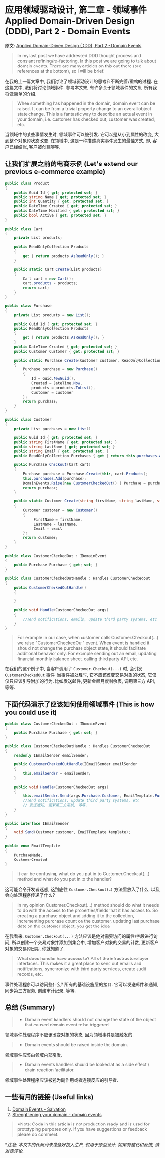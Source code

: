 # 应用领域驱动设计, 第二章 - 领域事件 Applied Domain-Driven Design (DDD), Part 2 - Domain Events

原文: [Applied Domain-Driven Design (DDD), Part 2 - Domain Events](http://www.zankavtaskin.com/2013/09/applied-domain-driven-design-ddd-part-2.html)

> In my last post we have addressed DDD thought process and constant refining/re-factoring. In this post we are going to talk about domain events. There are many articles on this out there (see references at the bottom), so i will be brief.

在我的上一篇文章中, 我们讨论了领域驱动设计的思考和不断完善/重构的过程. 在这篇文中, 我们将讨论领域事件. 参考本文末, 有许多关于领域事件的文章, 所有我将做简单的介绍.

> When something has happened in the domain, domain event can be raised. It can be from a trivial property change to an overall object state change. This is a fantastic way to describe an actual event in your domain, i.e. customer has checked out, customer was created, etc.

当领域中的某些事情发生时, 领域事件可以被引发. 它可以是从小到属性的改变, 大到整个对象的状态改变. 在领域中, 这是一种描述真实事件发生的最佳方式, 即, 客户已经结账, 客户被创建等等.

## 让我们扩展之前的电商示例 (Let's extend our previous e-commerce example)

```csharp
public class Product
{
    public Guid Id { get; protected set; }
    public string Name { get; protected set; }
    public int Quantity { get; protected set; }
    public DateTime Created { get; protected set; }
    public DateTime Modified { get; protected set; }
    public bool Active { get; protected set; }
}

public class Cart
{
    private List products;

    public ReadOnlyCollection Products
    {
        get { return products.AsReadOnly(); }
    }

    public static Cart Create(List products)
    {
        Cart cart = new Cart();
        cart.products = products;
        return cart;
    }
}

public class Purchase
{
    private List products = new List();

    public Guid Id { get; protected set; }
    public ReadOnlyCollection Products
    {
        get { return products.AsReadOnly(); }
    }
    public DateTime Created { get; protected set; }
    public Customer Customer { get; protected set; }

    public static Purchase Create(Customer customer, ReadOnlyCollection products)
    {
        Purchase purchase = new Purchase()
        {
            Id = Guid.NewGuid(),
            Created = DateTime.Now,
            products = products.ToList(),
            Customer = customer
        };
        return purchase;
    }
}

public class Customer
{
    private List purchases = new List()

    public Guid Id { get; protected set; }
    public string FirstName { get; protected set; }
    public string LastName { get; protected set; }
    public string Email { get; protected set; }
    public ReadOnlyCollection Purchases { get { return this.purchases.AsReadOnly(); } }

    public Purchase Checkout(Cart cart)
    {
        Purchase purchase = Purchase.Create(this, cart.Products);
        this.purchases.Add(purchase);
        DomainEvents.Raise(new CustomerCheckedOut() { Purchase = purchase });
        return purchase;
    }

    public static Customer Create(string firstName, string lastName, string email)
    {
        Customer customer = new Customer()
        {
             FirstName = firstName,
             LastName = lastName,
             Email = email
        };
        return customer;
    }
}

public class CustomerCheckedOut : IDomainEvent
{
    public Purchase Purchase { get; set; }
}

public class CustomerCheckedOutHandle : Handles CustomerCheckedout
{
    public CustomerCheckedOutHandle()
    {

    }

    public void Handle(CustomerCheckedOut args)
    {
        //send notifications, emails, update third party systems, etc
    }
}
```

> For example in our case, when customer calls Customer.Checkout(...) we raise "CustomerCheckedOut" event. When event is handled it should not change the purchase object state, it should facilitate additional behavior only. For example sending out an email, updating financial monthly balance sheet, calling third party API, etc.

在我们的这个例子中, 当客户调用了 `Customer.Checkout(...)` 时, 会引发 `CustomerCheckedOut` 事件. 当事件被处理时, 它不应该改变交易对象的状态, 它仅仅只应该引导附加的行为. 比如发送邮件, 更新金额月度剩余表, 调用第三方 API, 等等.

## 下面代码演示了应该如何使用领域事件 (This is how you could use it)

```csharp
public class CustomerCheckedOut : IDomainEvent
{
    public Purchase Purchase { get; set; }
}

public class CustomerCheckedOutHandle : Handles CustomerCheckedOut
{
    readonly IEmailSender emailSender;

    public CustomerCheckedOutHandle(IEmailSender emailSender)
    {
        this.emailSender = emailSender;
    }

    public void Handle(CustomerCheckedOut args)
    {
        this.emailSender.Send(args.Purchase.Customer, EmailTemplate.PurchaseMade);
        //send notifications, update third party systems, etc
        // 发送通知, 更新第三方系统, 等等.
    }
}

public interface IEmailSender
{
    void Send(Customer customer, EmailTemplate template);
}

public enum EmailTemplate
{
    PurchaseMade,
    CustomerCreated
}
```

> It can be confusing, what do you put in to Customer.Checkout(...) method and what do you put in to the handler?

这可能会令开发者迷惑, 这到底往 `Customer.Checkout(…)` 方法里放入了什么, 以及会向处理程序传递了什么?

> In my opinion Customer.Checkout(...) method should do what it needs to do with the access to the properties/fields that it has access to. So creating a purchase object and adding it to the collection, incrementing purchase count on the customer, updating last purchase date on the customer object, you get the idea.

在我看来, `Customer.Checkout(...)` 方法应该是他对需要访问的属性/字段进行访问, 所以创建一个交易对象并添加到集合中, 增加客户对象的交易的计数, 更新客户对象的交易的日期, 你就知道了.

> What does handler have access to? All of the infrastructure layer interfaces. This makes it a great place to send out emails and notifications, synchronize with third party services, create audit records, etc.

事件处理程序可以访问些什么? 所有的基础设施层的接口. 它可以发送邮件和通知, 同步第三方服务, 创建审计记录, 等等.

## 总结 (Summary)

> - Domain event handlers should not change the state of the object that caused domain event to be triggered.

领域事件处理程序不应该改变对象的状态, 因为领域事件是被触发的.

> - Domain events should be raised inside the domain.

领域事件应该由领域内部引发.

> - Domain events handlers should be looked at as a side effect / chain reaction facilitator.

领域事件处理程序应该被视为副作用或者连锁反应的引导者.

## 一些有用的链接 (Useful links)

1. [Domain Events - Salvation](http://www.udidahan.com/2009/06/14/domain-events-salvation/)
2. [Strengthening your domain - domain events](http://lostechies.com/jimmybogard/2010/04/08/strengthening-your-domain-domain-events/)

> *Note: Code in this article is not production ready and is used for prototyping purposes only. If you have suggestions or feedback please do comment.

**注意: 本文中的代码尚未准备好投入生产, 仅用于原型设计. 如果有建议和反馈, 请发表评论.*
